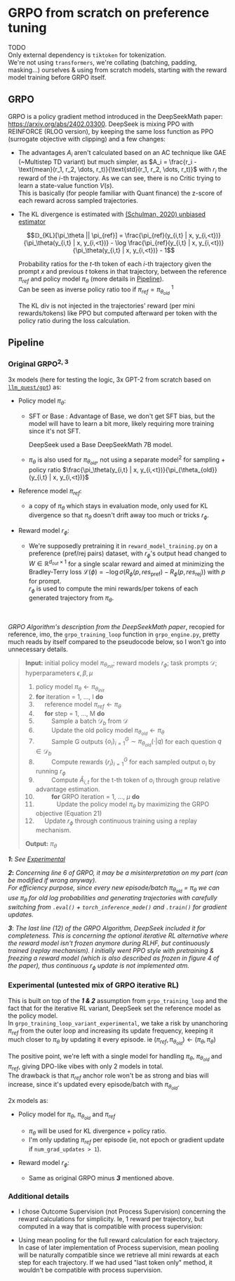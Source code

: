 # GRPO from scratch on preference tuning

TODO  
Only external dependency is `tiktoken` for tokenization.  
We're not using `transformers`, we're collating (batching, padding, masking...) ourselves & using from scratch models,
starting with the reward model training before GRPO itself.
## GRPO

GRPO is a policy gradient method introduced in the DeepSeekMath paper: https://arxiv.org/abs/2402.03300. DeepSeek is
mixing PPO with REINFORCE (RLOO version), by keeping the same loss function as PPO (surrogate objective with clipping)
and a few changes:

- The advantages ${A}_{i}$ aren't calculated based on an AC technique like GAE (~Multistep TD variant) but much simpler,
as $A_i = \frac{r_i - \text{mean}(r_1,  r_2, \dots, r_t)}{\text{std}(r_1, r_2, \dots, r_t)}$ with $r_i$ the reward of
the $i$-th trajectory. As we can see, there is no Critic trying to learn a state-value function $V(s)$.  
This is basically (for people familiar with Quant finance) the z-score of each reward across sampled trajectories.

- The KL divergence is estimated with [(Schulman, 2020) unbiased estimator](http://joschu.net/blog/kl-approx.html)

  $$𝔻_{KL}[\pi_\theta || \pi_{ref}] = \frac{\pi_{ref}(y_{i,t} | x, y_{i,<t})}{\pi_\theta(y_{i,t} | x, y_{i,<t})} - \log \frac{\pi_{ref}(y_{i,t} | x, y_{i,<t})}{\pi_\theta(y_{i,t} | x, y_{i,<t})} - 1$$

  Probability ratios for the $t$-th token of each $i$-th trajectory given the prompt $x$ and
  previous $t$ tokens in that trajectory, between the reference $\pi_{ref}$ and policy model $\pi_{\theta}$ (more details in
  [Pipeline](#pipeline)).  
  Can be seen as inverse policy ratio too if $\pi_{ref} = \pi_{\theta_{old}}$ <sup>1</sup>

  The KL div is not injected in the trajectories' reward (per mini rewards/tokens) like PPO but computed afterward per
  token with the policy ratio during the loss calculation.

## Pipeline

### Original GRPO<sup>2, 3</sup>

3x models (here for testing the logic, 3x GPT-2 from scratch based on
[`llm_quest/gpt`](/llm_quest/gpt/)) as:

- Policy model $\pi_{\theta}$:
    - SFT or Base : Advantage of Base, we don't get SFT bias, but the model will have to learn a bit more, likely
      requiring more training since it's not SFT.

      DeepSeek used a Base DeepSeekMath 7B model.

    - $\pi_{\theta}$ is also used for $\pi_{\theta_{old}}$, not using a separate model<sup>2</sup> for sampling +
    policy ratio $\frac{\pi_\theta(y_{i,t} | x, y_{i,<t})}{\pi_{\theta_{old}}(y_{i,t} | x, y_{i,<t})}$


- Reference model $\pi_{ref}$:
    - a copy of $\pi_{\theta}$ which stays in evaluation mode, only used for KL divergence so
      that $\pi_{\theta}$ doesn't drift away too much or tricks $r_{\phi}$. 


- Reward model $r_{\phi}$:
    - We're supposedly pretraining it in `reward_model_training.py` on a preference (pref/rej pairs) dataset, with
    $r_{\phi}$'s output head changed to $W \in \mathbb{R}^{d_{out} \times 1}$ for a single scalar reward and aimed at
    minimizing the Bradley-Terry loss $\mathcal{L}(\phi) = - \log \sigma(R_\phi(p, res_{\text{pref}}) - R_\phi(p, res_{\text{rej}}))$ with $p$ for prompt.  
    $r_{\phi}$ is used to compute the mini rewards/per tokens of each generated trajectory from $\pi_{\theta}$.

&nbsp;

*GRPO Algorithm's description from the DeepSeekMath paper*, recopied for reference, imo, the `grpo_training_loop` function
in `grpo_engine.py`, pretty much reads by itself compared to the pseudocode below, so I won't go into unnecessary details.


> **Input:** initial policy model $\pi_{\theta_{init}}$; reward models $r_{\phi}$; task prompts $\mathcal{D}$; hyperparameters $\epsilon, \beta, \mu$
> 
> 1. policy model $\pi_{\theta} \leftarrow \pi_{\theta_{init}}$
> 2. **for** iteration = 1, ..., I **do**
> 3. &nbsp;&nbsp;&nbsp;&nbsp; reference model $\pi_{ref} \leftarrow \pi_{\theta}$
> 4. &nbsp;&nbsp;&nbsp;&nbsp; **for** step = 1, ..., M **do**
> 5. &nbsp;&nbsp;&nbsp;&nbsp;&nbsp;&nbsp;&nbsp;&nbsp; Sample a batch $\mathcal{D}_b$ from $\mathcal{D}$
> 6. &nbsp;&nbsp;&nbsp;&nbsp;&nbsp;&nbsp;&nbsp;&nbsp; Update the old policy model $\pi_{\theta_{old}} \leftarrow \pi_{\theta}$
> 7. &nbsp;&nbsp;&nbsp;&nbsp;&nbsp;&nbsp;&nbsp;&nbsp; Sample G outputs $\{o_i\}_{i=1}^G \sim \pi_{\theta_{old}}(\cdot | q)$ for each question $q \in \mathcal{D}_b$
> 8. &nbsp;&nbsp;&nbsp;&nbsp;&nbsp;&nbsp;&nbsp;&nbsp; Compute rewards $\{r_i\}_{i=1}^G$ for each sampled output $o_i$ by running $r_{\phi}$
> 9. &nbsp;&nbsp;&nbsp;&nbsp;&nbsp;&nbsp;&nbsp;&nbsp; Compute $\hat{A}_{i,t}$ for the t-th token of $o_i$ through group relative advantage estimation.
> 10. &nbsp;&nbsp;&nbsp;&nbsp;&nbsp;&nbsp;&nbsp;&nbsp; **for** GRPO iteration = 1, ..., $\mu$ **do**
> 11. &nbsp;&nbsp;&nbsp;&nbsp;&nbsp;&nbsp;&nbsp;&nbsp;&nbsp;&nbsp;&nbsp; Update the policy model $\pi_{\theta}$ by maximizing the GRPO objective (Equation 21)
> 12. &nbsp;&nbsp;&nbsp;&nbsp; Update $r_{\phi}$ through continuous training using a replay mechanism.
> 
> **Output:** $\pi_{\theta}$


***1*:** *See [Experimental](#experimental)*

***2*:** *Concerning line 6 of GRPO, it may be a misinterpretation on my part (can be modified if wrong anyway).  
For efficiency purpose, since every new episode/batch $\pi_{\theta_{old}}$ = $\pi_{\theta}$ we can use
$\pi_{\theta}$ for old log probabilities and generating trajectories with carefully switching from `.eval()` + `torch_inference_mode()` and
`.train()` for gradient updates.*

***3***:  *The last line (12) of the GRPO Algorithm, DeepSeek included it for completeness. This is concerning the
optional iterative RL alternative where the reward model isn't frozen anymore during RLHF, but continuously trained
(replay mechanism). I initially went PPO style with pretraining & freezing a reward model (which is also described as
frozen in figure 4 of the paper), thus continuous* $r_{\phi}$ *update is not implemented atm.*

### Experimental (untested mix of GRPO iterative RL)

This is built on top of the ***1 & 2*** assumption from `grpo_training_loop` and the fact that for the iterative RL
variant, DeepSeek set the reference model as the policy model.  
In `grpo_training_loop_variant_experimental`, we take a risk by unanchoring $\pi_{ref}$ from
the outer loop and increasing its update frequency, keeping it much closer to $\pi_{\theta}$ by updating it every
episode. ie $(\pi_{ref}, \pi_{\theta_{old}}) \leftarrow (\pi_{\theta}, \pi_{\theta})$

The positive point, we're left with a single model for handling $\pi_{\theta}$, $\pi_{\theta_{old}}$ and $\pi_{ref}$,
giving DPO-like vibes with only 2 models in total.  
The drawback is that $\pi_{ref}$ anchor role won't be as strong and bias will increase, since it's updated every episode/batch with $\pi_{\theta_{old}}$.

2x models as:
- Policy model for $\pi_{\theta}$, $\pi_{\theta_{old}}$ and $\pi_{ref}$

    - $\pi_{\theta}$ will be used for KL divergence + policy ratio.
    - I'm only updating $\pi_{ref}$ per episode (ie, not epoch or gradient update if `num_grad_updates > 1`).

- Reward model $r_{\phi}$:
    - Same as original GRPO minus ***3*** mentioned above.




### Additional details

- I chose Outcome Supervision (not Process Supervision) concerning the reward calculations for simplicity. Ie, 1 reward
  per trajectory, but computed in a way that is compatible with process supervision:

- Using mean pooling for the full reward calculation for each trajectory.  
In case of later implementation of Process supervision, mean pooling will be naturally compatible since we retrieve all
mini rewards at each step for each trajectory. If we had used "last token only" method, it wouldn't be compatible with
process supervision.


